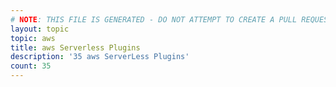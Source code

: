 ```yaml
---
# NOTE: THIS FILE IS GENERATED - DO NOT ATTEMPT TO CREATE A PULL REQUEST TO UPDATE THE DATA. 
layout: topic
topic: aws
title: aws Serverless Plugins
description: '35 aws ServerLess Plugins'
count: 35
---
```

